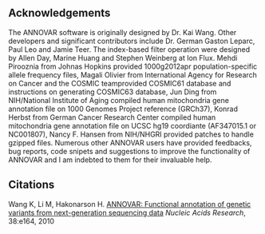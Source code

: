 ## Acknowledgements

The ANNOVAR software is originally designed by Dr. Kai Wang. Other developers and significant contributors include Dr. German Gaston Leparc, Paul Leo and Jamie Teer. The index-based filter operation were designed by Allen Day, Marine Huang and Stephen Weinberg at Ion Flux. Mehdi Pirooznia from Johnas Hopkins provided 1000g2012apr population-specific allele frequency files, Magali Olivier from International Agency for Research on Cancer and the COSMIC teamprovided COSMIC61 database and instructions on generating COSMIC63 database, Jun Ding from NIH/National Institute of Aging compiled human mitochondria gene annotation file on 1000 Genomes Project reference (GRCh37), Konrad Herbst from German Cancer Research Center compiled human mitochondria gene annotation file on UCSC hg19 coordiante (AF347015.1 or NC001807), Nancy F. Hansen from NIH/NHGRI provided patches to handle gzipped files. Numerous other ANNOVAR users have provided feedbacks, bug reports, code snipets and suggestions to improve the functionality of ANNOVAR and I am indebted to them for their invaluable help.

## Citations

Wang K, Li M, Hakonarson H. [ANNOVAR: Functional annotation of genetic variants from next-generation sequencing data](http://nar.oxfordjournals.org/content/38/16/e164) _Nucleic Acids Research_, 38:e164, 2010






<script>
  (function(i,s,o,g,r,a,m){i['GoogleAnalyticsObject']=r;i[r]=i[r]||function(){
  (i[r].q=i[r].q||[]).push(arguments)},i[r].l=1*new Date();a=s.createElement(o),
  m=s.getElementsByTagName(o)[0];a.async=1;a.src=g;m.parentNode.insertBefore(a,m)
  })(window,document,'script','//www.google-analytics.com/analytics.js','ga');

  ga('create', 'UA-48623707-1', 'openbioinformatics.org');
  ga('send', 'pageview');
</script>